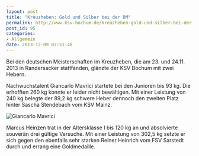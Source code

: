 ```yaml
---
layout: post
title: "Kreuzheben: Gold und Silber bei der DM"
permalink: http://www.ksv-bochum.de/kreuzheben-gold-und-silber-bei-der-dm
post_id: 95
categories:
- Allgemein
date: 2013-12-09 07:51:48
---
```


Bei den deutschen Meisterschaften im Kreuzheben, die am 23. und 24.11. 2013 in Randersacker stattfanden, glänzte der KSV Bochum mit zwei Hebern.

Nachwuchstalent Giancarlo Mavrici startete bei den Junioren bis 93 kg. Die erhofften 260 kg konnte er leider nicht bewältigen. Mit einer Leistung von 240 kg belegte der 89,2 kg schwere Heber dennoch den zweiten Platz hinter Sascha Stendebach vom KSV Mainz.

![Giancarlo Mavrici](http://www.ksv-bochum.de/wp-content/uploads/2013/12/giancarlo-dm1.jpg)

Marcus Heinzen trat in der Altersklasse I bis 120 kg an und absolvierte souverän drei gültige Versuche. Mit einer Leistung von 302,5 kg setzte er sich gegen den ebenfalls sehr starken Reiner Heinrich vom FSV Sarstedt durch und errang eine Goldmedaille.
